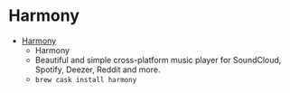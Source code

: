 # Harmony
- [Harmony](https://getharmony.xyz/)
  -  Harmony
  - Beautiful and simple cross-platform music player for SoundCloud, Spotify, Deezer, Reddit and more.
  - `brew cask install harmony`
